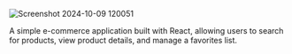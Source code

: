 ![Screenshot 2024-10-09 120051](https://github.com/user-attachments/assets/b05bfad3-13f7-496f-ae94-bc5589036deb)

A simple e-commerce application built with React, allowing users to search for products, view product details, and manage a favorites list.
